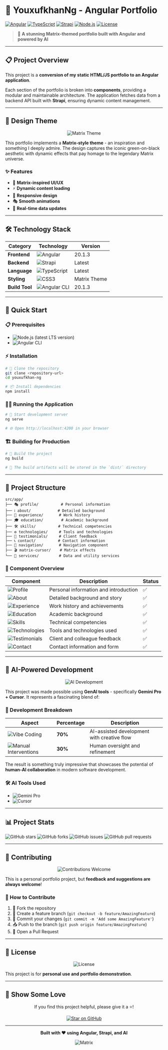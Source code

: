 # 🚀 YouxufkhanNg - Angular Portfolio

[![Angular](https://img.shields.io/badge/Angular-DD0031?style=for-the-badge&logo=angular&logoColor=white)](https://angular.io/)
[![TypeScript](https://img.shields.io/badge/TypeScript-007ACC?style=for-the-badge&logo=typescript&logoColor=white)](https://www.typescriptlang.org/)
[![Strapi](https://img.shields.io/badge/Strapi-2F2E8B?style=for-the-badge&logo=strapi&logoColor=white)](https://strapi.io/)
[![Node.js](https://img.shields.io/badge/Node.js-43853D?style=for-the-badge&logo=node.js&logoColor=white)](https://nodejs.org/)
[![License](https://img.shields.io/badge/License-MIT-green.svg?style=for-the-badge)](LICENSE)

> 🎯 **A stunning Matrix-themed portfolio built with Angular and powered by AI**

---

## 📋 Project Overview

This project is a **conversion of my static HTML/JS portfolio to an Angular application**.

Each section of the portfolio is broken into **components**, providing a modular and maintainable architecture. The application fetches data from a backend API built with **Strapi**, ensuring dynamic content management.

---

## 🎨 Design Theme

<div align="center">

![Matrix Theme](https://img.shields.io/badge/Theme-Matrix%20Style-brightgreen?style=for-the-badge&logo=matrix&logoColor=black)

</div>

This portfolio implements a **Matrix-style theme** - an inspiration and something I deeply admire. The design captures the iconic green-on-black aesthetic with dynamic effects that pay homage to the legendary Matrix universe.

### ✨ Features
- 🌟 **Matrix-inspired UI/UX**
- ⚡ **Dynamic content loading**
- 📱 **Responsive design**
- 🎭 **Smooth animations**
- 🔄 **Real-time data updates**

---

## 🛠️ Technology Stack

| Category | Technology | Version |
|----------|------------|---------|
| **Frontend** | ![Angular](https://img.shields.io/badge/Angular-20.1.3-red?style=flat-square&logo=angular) | 20.1.3 |
| **Backend** | ![Strapi](https://img.shields.io/badge/Strapi-CMS-blue?style=flat-square&logo=strapi) | Latest |
| **Language** | ![TypeScript](https://img.shields.io/badge/TypeScript-007ACC?style=flat-square&logo=typescript) | Latest |
| **Styling** | ![CSS3](https://img.shields.io/badge/CSS3-1572B6?style=flat-square&logo=css3) | Matrix Theme |
| **Build Tool** | ![Angular CLI](https://img.shields.io/badge/Angular%20CLI-20.1.3-red?style=flat-square&logo=angular) | 20.1.3 |

---

## 🚀 Quick Start

### 📋 Prerequisites

- ![Node.js](https://img.shields.io/badge/Node.js-16+-green?style=flat-square&logo=node.js) (latest LTS version)
- ![Angular CLI](https://img.shields.io/badge/Angular%20CLI-Global-red?style=flat-square&logo=angular)

### ⚡ Installation

```bash
# 🎯 Clone the repository
git clone <repository-url>
cd youxufkhan-ng

# 📦 Install dependencies
npm install
```

### 🏃‍♂️ Running the Application

```bash
# 🚀 Start development server
ng serve

# 🌐 Open http://localhost:4200 in your browser
```

### 🏗️ Building for Production

```bash
# 🔨 Build the project
ng build

# 📁 The build artifacts will be stored in the `dist/` directory
```

---

## 📁 Project Structure

```
src/app/
├── 🎭 profile/          # Personal information
├── ℹ️ about/            # Detailed background
├── 💼 experience/       # Work history
├── 🎓 education/        # Academic background
├── 🛠️ skills/          # Technical competencies
├── ⚙️ technologies/     # Tools and technologies
├── 💬 testimonials/     # Client feedback
├── 📞 contact/          # Contact information
├── 🧭 navigation/       # Navigation component
├── 🎬 matrix-cursor/    # Matrix effects
└── 🔧 services/         # Data and utility services
```

### 🎯 Component Overview

| Component | Description | Status |
|-----------|-------------|--------|
| ![Profile](https://img.shields.io/badge/Profile-Component-green?style=flat-square) | Personal information and introduction | ✅ |
| ![About](https://img.shields.io/badge/About-Component-blue?style=flat-square) | Detailed background and story | ✅ |
| ![Experience](https://img.shields.io/badge/Experience-Component-orange?style=flat-square) | Work history and achievements | ✅ |
| ![Education](https://img.shields.io/badge/Education-Component-purple?style=flat-square) | Academic background | ✅ |
| ![Skills](https://img.shields.io/badge/Skills-Component-yellow?style=flat-square) | Technical competencies | ✅ |
| ![Technologies](https://img.shields.io/badge/Technologies-Component-cyan?style=flat-square) | Tools and technologies used | ✅ |
| ![Testimonials](https://img.shields.io/badge/Testimonials-Component-pink?style=flat-square) | Client and colleague feedback | ✅ |
| ![Contact](https://img.shields.io/badge/Contact-Component-red?style=flat-square) | Contact information and form | ✅ |

---

## 🤖 AI-Powered Development

<div align="center">

![AI Development](https://img.shields.io/badge/AI%20Powered-Gemini%20Pro%20%2B%20Cursor-blue?style=for-the-badge&logo=google)

</div>

This project was made possible using **GenAI tools** - specifically **Gemini Pro + Cursor**. It represents a fascinating blend of:

### 🎯 Development Breakdown

| Aspect | Percentage | Description |
|--------|------------|-------------|
| ![Vibe Coding](https://img.shields.io/badge/Vibe%20Coding-70%25-brightgreen?style=flat-square) | **70%** | AI-assisted development with creative flow |
| ![Manual Interventions](https://img.shields.io/badge/Manual%20Interventions-30%25-orange?style=flat-square) | **30%** | Human oversight and refinement |

The result is something truly impressive that showcases the potential of **human-AI collaboration** in modern software development.

### 🛠️ AI Tools Used
- ![Gemini Pro](https://img.shields.io/badge/Gemini%20Pro-Google-blue?style=flat-square&logo=google)
- ![Cursor](https://img.shields.io/badge/Cursor-IDE-purple?style=flat-square)

---

## 📊 Project Stats

![GitHub stars](https://img.shields.io/github/stars/yourusername/youxufkhan-ng?style=social)
![GitHub forks](https://img.shields.io/github/forks/yourusername/youxufkhan-ng?style=social)
![GitHub issues](https://img.shields.io/github/issues/yourusername/youxufkhan-ng)
![GitHub pull requests](https://img.shields.io/github/issues-pr/yourusername/youxufkhan-ng)

---

## 🤝 Contributing

<div align="center">

![Contributions Welcome](https://img.shields.io/badge/Contributions-Welcome-brightgreen?style=for-the-badge)

</div>

This is a personal portfolio project, but **feedback and suggestions are always welcome**! 

### 🎯 How to Contribute
1. 🍴 Fork the repository
2. 🌿 Create a feature branch (`git checkout -b feature/AmazingFeature`)
3. 💾 Commit your changes (`git commit -m 'Add some AmazingFeature'`)
4. 📤 Push to the branch (`git push origin feature/AmazingFeature`)
5. 🔄 Open a Pull Request

---

## 📄 License

<div align="center">

![License](https://img.shields.io/badge/License-MIT-green.svg?style=for-the-badge)

</div>

This project is for **personal use and portfolio demonstration**.

---

## 🌟 Show Some Love

<div align="center">

If you find this project helpful, please give it a ⭐️!

[![Star on GitHub](https://img.shields.io/github/stars/yourusername/youxufkhan-ng?style=social)](https://github.com/yourusername/youxufkhan-ng)

</div>

---

<div align="center">

**Built with ❤️ using Angular, Strapi, and AI**

![Matrix](https://img.shields.io/badge/Matrix-Style-brightgreen?style=for-the-badge&logo=matrix)

</div>
